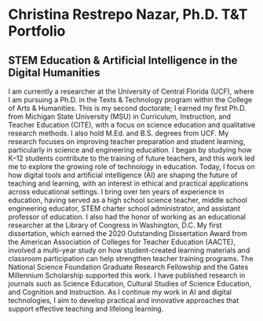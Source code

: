 # Christina Restrepo Nazar, Ph.D. T&T Portfolio 
## STEM Education & Artificial Intelligence in the Digital Humanities 
I am currently a researcher at the University of Central Florida (UCF), where I am pursuing a Ph.D. in the Texts & Technology program within the College of Arts & Humanities. This is my second doctorate; I earned my first Ph.D. from Michigan State University (MSU) in Curriculum, Instruction, and Teacher Education (CITE), with a focus on science education and qualitative research methods. I also hold M.Ed. and B.S. degrees from UCF.
My research focuses on improving teacher preparation and student learning, particularly in science and engineering education. I began by studying how K–12 students contribute to the training of future teachers, and this work led me to explore the growing role of technology in education. Today, I focus on how digital tools and artificial intelligence (AI) are shaping the future of teaching and learning, with an interest in ethical and practical applications across educational settings.
I bring over ten years of experience in education, having served as a high school science teacher, middle school engineering educator, STEM charter school administrator, and assistant professor of education. I also had the honor of working as an educational researcher at the Library of Congress in Washington, D.C.
My first dissertation, which earned the 2020 Outstanding Dissertation Award from the American Association of Colleges for Teacher Education (AACTE), involved a multi-year study on how student-created learning materials and classroom participation can help strengthen teacher training programs. The National Science Foundation Graduate Research Fellowship and the Gates Millennium Scholarship supported this work.
I have published research in journals such as Science Education, Cultural Studies of Science Education, and Cognition and Instruction. As I continue my work in AI and digital technologies, I aim to develop practical and innovative approaches that support effective teaching and lifelong learning.
